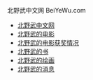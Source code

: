 北野武中文网 BeiYeWu.com

- <a href="http://www.beiyewu.com">北野武中文网</a>
- <a href="http://www.beiyewu.com/movie/">北野武的电影</a>
- <a href="http://www.beiyewu.com/movie_awards/">北野武的电影获奖情况</a>
- <a href="http://www.beiyewu.com/book/">北野武的书</a>
- <a href="http://www.beiyewu.com/painting/">北野武的绘画</a>
- <a href="http://www.beiyewu.com/story/">北野武的消息</a>

